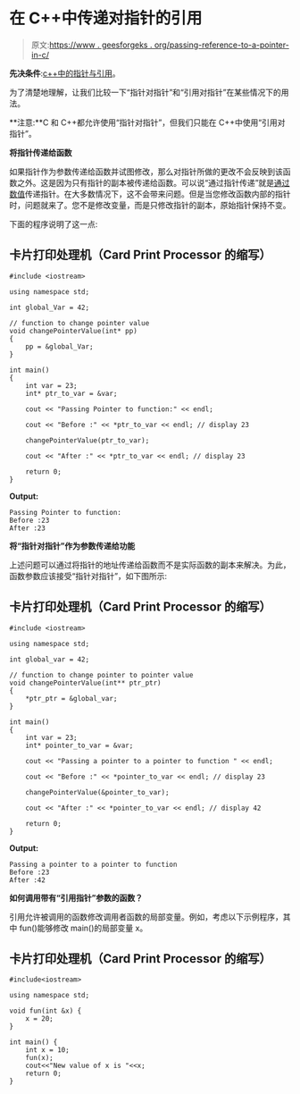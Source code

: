 # 在 C++中传递对指针的引用

> 原文:[https://www . geesforgeks . org/passing-reference-to-a-pointer-in-c/](https://www.geeksforgeeks.org/passing-reference-to-a-pointer-in-c/)

**先决条件**:[c++中的指针与引用](https://www.geeksforgeeks.org/pointers-vs-references-cpp/)。

为了清楚地理解，让我们比较一下“指针对指针”和“引用对指针”在某些情况下的用法。

**注意:**C 和 C++都允许使用“指针对指针”，但我们只能在 C++中使用“引用对指针”。

**将指针传递给函数**

如果指针作为参数传递给函数并试图修改，那么对指针所做的更改不会反映到该函数之外。这是因为只有指针的副本被传递给函数。可以说“通过指针传递”就是[通过数值](https://www.geeksforgeeks.org/passing-by-pointer-vs-passing-by-reference-in-c/)传递指针。在大多数情况下，这不会带来问题。但是当您修改函数内部的指针时，问题就来了。您不是修改变量，而是只修改指针的副本，原始指针保持不变。

下面的程序说明了这一点:

## 卡片打印处理机（Card Print Processor 的缩写）

```
#include <iostream>

using namespace std;

int global_Var = 42;

// function to change pointer value
void changePointerValue(int* pp)
{
    pp = &global_Var;
}

int main()
{
    int var = 23;
    int* ptr_to_var = &var;

    cout << "Passing Pointer to function:" << endl;

    cout << "Before :" << *ptr_to_var << endl; // display 23

    changePointerValue(ptr_to_var);

    cout << "After :" << *ptr_to_var << endl; // display 23

    return 0;
}
```

**Output:**

```
Passing Pointer to function:
Before :23
After :23

```

**将“指针对指针”作为参数传递给功能**

上述问题可以通过将指针的地址传递给函数而不是实际函数的副本来解决。为此，函数参数应该接受“指针对指针”，如下图所示:

## 卡片打印处理机（Card Print Processor 的缩写）

```
#include <iostream>

using namespace std;

int global_var = 42;

// function to change pointer to pointer value
void changePointerValue(int** ptr_ptr)
{
    *ptr_ptr = &global_var;
}

int main()
{
    int var = 23;
    int* pointer_to_var = &var;

    cout << "Passing a pointer to a pointer to function " << endl;

    cout << "Before :" << *pointer_to_var << endl; // display 23

    changePointerValue(&pointer_to_var);

    cout << "After :" << *pointer_to_var << endl; // display 42

    return 0;
}
```

**Output:**

```
Passing a pointer to a pointer to function 
Before :23
After :42

```

**如何调用带有“引用指针”参数的函数？**

引用允许被调用的函数修改调用者函数的局部变量。例如，考虑以下示例程序，其中 fun()能够修改 main()的局部变量 x。

## 卡片打印处理机（Card Print Processor 的缩写）

```
#include<iostream>

using namespace std;

void fun(int &x) { 
    x = 20; 
} 

int main() { 
    int x = 10; 
    fun(x); 
    cout<<"New value of x is "<<x; 
    return 0; 
}
```